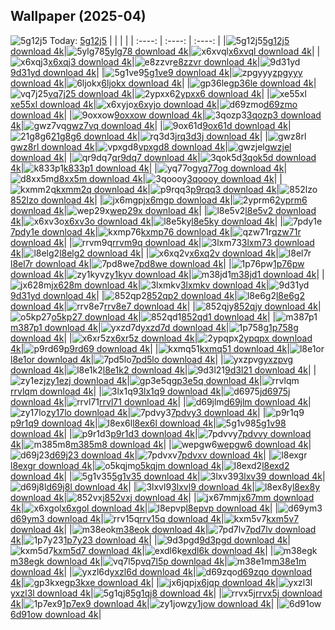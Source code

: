 ## Wallpaper (2025-04)
![5g12j5](https://w.wallhaven.cc/full/5g/wallhaven-5g12j5.jpg) Today: [5g12j5](https://th.wallhaven.cc/small/5g/5g12j5.jpg)
|      |      |      |
| :----: | :----: | :----: |
|![5g12j5](https://th.wallhaven.cc/small/5g/5g12j5.jpg)[5g12j5 download 4k](https://wallhaven.cc/w/5g12j5)|![5ylg78](https://th.wallhaven.cc/small/5y/5ylg78.jpg)[5ylg78 download 4k](https://wallhaven.cc/w/5ylg78)|![x6xvql](https://th.wallhaven.cc/small/x6/x6xvql.jpg)[x6xvql download 4k](https://wallhaven.cc/w/x6xvql)|
|![x6xqj3](https://th.wallhaven.cc/small/x6/x6xqj3.jpg)[x6xqj3 download 4k](https://wallhaven.cc/w/x6xqj3)|![e8zzvr](https://th.wallhaven.cc/small/e8/e8zzvr.jpg)[e8zzvr download 4k](https://wallhaven.cc/w/e8zzvr)|![9d31yd](https://th.wallhaven.cc/small/9d/9d31yd.jpg)[9d31yd download 4k](https://wallhaven.cc/w/9d31yd)|
|![5g1ve9](https://th.wallhaven.cc/small/5g/5g1ve9.jpg)[5g1ve9 download 4k](https://wallhaven.cc/w/5g1ve9)|![zpgyyy](https://th.wallhaven.cc/small/zp/zpgyyy.jpg)[zpgyyy download 4k](https://wallhaven.cc/w/zpgyyy)|![6ljokx](https://th.wallhaven.cc/small/6l/6ljokx.jpg)[6ljokx download 4k](https://wallhaven.cc/w/6ljokx)|
|![gp36le](https://th.wallhaven.cc/small/gp/gp36le.jpg)[gp36le download 4k](https://wallhaven.cc/w/gp36le)|![vq7j25](https://th.wallhaven.cc/small/vq/vq7j25.jpg)[vq7j25 download 4k](https://wallhaven.cc/w/vq7j25)|![2ypxx6](https://th.wallhaven.cc/small/2y/2ypxx6.jpg)[2ypxx6 download 4k](https://wallhaven.cc/w/2ypxx6)|
|![xe55xl](https://th.wallhaven.cc/small/xe/xe55xl.jpg)[xe55xl download 4k](https://wallhaven.cc/w/xe55xl)|![x6xyjo](https://th.wallhaven.cc/small/x6/x6xyjo.jpg)[x6xyjo download 4k](https://wallhaven.cc/w/x6xyjo)|![d69zmo](https://th.wallhaven.cc/small/d6/d69zmo.jpg)[d69zmo download 4k](https://wallhaven.cc/w/d69zmo)|
|![9oxxow](https://th.wallhaven.cc/small/9o/9oxxow.jpg)[9oxxow download 4k](https://wallhaven.cc/w/9oxxow)|![3qozp3](https://th.wallhaven.cc/small/3q/3qozp3.jpg)[3qozp3 download 4k](https://wallhaven.cc/w/3qozp3)|![gwz7vq](https://th.wallhaven.cc/small/gw/gwz7vq.jpg)[gwz7vq download 4k](https://wallhaven.cc/w/gwz7vq)|
|![9ox61d](https://th.wallhaven.cc/small/9o/9ox61d.jpg)[9ox61d download 4k](https://wallhaven.cc/w/9ox61d)|![21g8g6](https://th.wallhaven.cc/small/21/21g8g6.jpg)[21g8g6 download 4k](https://wallhaven.cc/w/21g8g6)|![rq3d3j](https://th.wallhaven.cc/small/rq/rq3d3j.jpg)[rq3d3j download 4k](https://wallhaven.cc/w/rq3d3j)|
|![gwz8rl](https://th.wallhaven.cc/small/gw/gwz8rl.jpg)[gwz8rl download 4k](https://wallhaven.cc/w/gwz8rl)|![vpxgd8](https://th.wallhaven.cc/small/vp/vpxgd8.jpg)[vpxgd8 download 4k](https://wallhaven.cc/w/vpxgd8)|![gwzjel](https://th.wallhaven.cc/small/gw/gwzjel.jpg)[gwzjel download 4k](https://wallhaven.cc/w/gwzjel)|
|![qr9dq7](https://th.wallhaven.cc/small/qr/qr9dq7.jpg)[qr9dq7 download 4k](https://wallhaven.cc/w/qr9dq7)|![3qok5d](https://th.wallhaven.cc/small/3q/3qok5d.jpg)[3qok5d download 4k](https://wallhaven.cc/w/3qok5d)|![k833p1](https://th.wallhaven.cc/small/k8/k833p1.jpg)[k833p1 download 4k](https://wallhaven.cc/w/k833p1)|
|![yq77og](https://th.wallhaven.cc/small/yq/yq77og.jpg)[yq77og download 4k](https://wallhaven.cc/w/yq77og)|![d8xx5m](https://th.wallhaven.cc/small/d8/d8xx5m.jpg)[d8xx5m download 4k](https://wallhaven.cc/w/d8xx5m)|![3qoooy](https://th.wallhaven.cc/small/3q/3qoooy.jpg)[3qoooy download 4k](https://wallhaven.cc/w/3qoooy)|
|![kxmm2q](https://th.wallhaven.cc/small/kx/kxmm2q.jpg)[kxmm2q download 4k](https://wallhaven.cc/w/kxmm2q)|![p9rqq3](https://th.wallhaven.cc/small/p9/p9rqq3.jpg)[p9rqq3 download 4k](https://wallhaven.cc/w/p9rqq3)|![852lzo](https://th.wallhaven.cc/small/85/852lzo.jpg)[852lzo download 4k](https://wallhaven.cc/w/852lzo)|
|![jx6mgp](https://th.wallhaven.cc/small/jx/jx6mgp.jpg)[jx6mgp download 4k](https://wallhaven.cc/w/jx6mgp)|![2yprm6](https://th.wallhaven.cc/small/2y/2yprm6.jpg)[2yprm6 download 4k](https://wallhaven.cc/w/2yprm6)|![wep29x](https://th.wallhaven.cc/small/we/wep29x.jpg)[wep29x download 4k](https://wallhaven.cc/w/wep29x)|
|![l8e5v2](https://th.wallhaven.cc/small/l8/l8e5v2.jpg)[l8e5v2 download 4k](https://wallhaven.cc/w/l8e5v2)|![x6xv3o](https://th.wallhaven.cc/small/x6/x6xv3o.jpg)[x6xv3o download 4k](https://wallhaven.cc/w/x6xv3o)|![l8e5ky](https://th.wallhaven.cc/small/l8/l8e5ky.jpg)[l8e5ky download 4k](https://wallhaven.cc/w/l8e5ky)|
|![7pdy1e](https://th.wallhaven.cc/small/7p/7pdy1e.jpg)[7pdy1e download 4k](https://wallhaven.cc/w/7pdy1e)|![kxmp76](https://th.wallhaven.cc/small/kx/kxmp76.jpg)[kxmp76 download 4k](https://wallhaven.cc/w/kxmp76)|![qzw71r](https://th.wallhaven.cc/small/qz/qzw71r.jpg)[qzw71r download 4k](https://wallhaven.cc/w/qzw71r)|
|![rrvm9q](https://th.wallhaven.cc/small/rr/rrvm9q.jpg)[rrvm9q download 4k](https://wallhaven.cc/w/rrvm9q)|![3lxm73](https://th.wallhaven.cc/small/3l/3lxm73.jpg)[3lxm73 download 4k](https://wallhaven.cc/w/3lxm73)|![l8elg2](https://th.wallhaven.cc/small/l8/l8elg2.jpg)[l8elg2 download 4k](https://wallhaven.cc/w/l8elg2)|
|![x6xq2v](https://th.wallhaven.cc/small/x6/x6xq2v.jpg)[x6xq2v download 4k](https://wallhaven.cc/w/x6xq2v)|![l8el7r](https://th.wallhaven.cc/small/l8/l8el7r.jpg)[l8el7r download 4k](https://wallhaven.cc/w/l8el7r)|![7pd8we](https://th.wallhaven.cc/small/7p/7pd8we.jpg)[7pd8we download 4k](https://wallhaven.cc/w/7pd8we)|
|![1p76pw](https://th.wallhaven.cc/small/1p/1p76pw.jpg)[1p76pw download 4k](https://wallhaven.cc/w/1p76pw)|![zy1kyv](https://th.wallhaven.cc/small/zy/zy1kyv.jpg)[zy1kyv download 4k](https://wallhaven.cc/w/zy1kyv)|![m38jd1](https://th.wallhaven.cc/small/m3/m38jd1.jpg)[m38jd1 download 4k](https://wallhaven.cc/w/m38jd1)|
|![jx628m](https://th.wallhaven.cc/small/jx/jx628m.jpg)[jx628m download 4k](https://wallhaven.cc/w/jx628m)|![3lxmkv](https://th.wallhaven.cc/small/3l/3lxmkv.jpg)[3lxmkv download 4k](https://wallhaven.cc/w/3lxmkv)|![9d31yd](https://th.wallhaven.cc/small/9d/9d31yd.jpg)[9d31yd download 4k](https://wallhaven.cc/w/9d31yd)|
|![852qp2](https://th.wallhaven.cc/small/85/852qp2.jpg)[852qp2 download 4k](https://wallhaven.cc/w/852qp2)|![l8e6g2](https://th.wallhaven.cc/small/l8/l8e6g2.jpg)[l8e6g2 download 4k](https://wallhaven.cc/w/l8e6g2)|![rrv8e7](https://th.wallhaven.cc/small/rr/rrv8e7.jpg)[rrv8e7 download 4k](https://wallhaven.cc/w/rrv8e7)|
|![852qjy](https://th.wallhaven.cc/small/85/852qjy.jpg)[852qjy download 4k](https://wallhaven.cc/w/852qjy)|![o5kp27](https://th.wallhaven.cc/small/o5/o5kp27.jpg)[o5kp27 download 4k](https://wallhaven.cc/w/o5kp27)|![852qd1](https://th.wallhaven.cc/small/85/852qd1.jpg)[852qd1 download 4k](https://wallhaven.cc/w/852qd1)|
|![m387p1](https://th.wallhaven.cc/small/m3/m387p1.jpg)[m387p1 download 4k](https://wallhaven.cc/w/m387p1)|![yxzd7d](https://th.wallhaven.cc/small/yx/yxzd7d.jpg)[yxzd7d download 4k](https://wallhaven.cc/w/yxzd7d)|![1p758g](https://th.wallhaven.cc/small/1p/1p758g.jpg)[1p758g download 4k](https://wallhaven.cc/w/1p758g)|
|![x6xr5z](https://th.wallhaven.cc/small/x6/x6xr5z.jpg)[x6xr5z download 4k](https://wallhaven.cc/w/x6xr5z)|![2ypqpx](https://th.wallhaven.cc/small/2y/2ypqpx.jpg)[2ypqpx download 4k](https://wallhaven.cc/w/2ypqpx)|![p9rd69](https://th.wallhaven.cc/small/p9/p9rd69.jpg)[p9rd69 download 4k](https://wallhaven.cc/w/p9rd69)|
|![kxmq51](https://th.wallhaven.cc/small/kx/kxmq51.jpg)[kxmq51 download 4k](https://wallhaven.cc/w/kxmq51)|![l8e1or](https://th.wallhaven.cc/small/l8/l8e1or.jpg)[l8e1or download 4k](https://wallhaven.cc/w/l8e1or)|![7pd5lo](https://th.wallhaven.cc/small/7p/7pd5lo.jpg)[7pd5lo download 4k](https://wallhaven.cc/w/7pd5lo)|
|![yxzpvg](https://th.wallhaven.cc/small/yx/yxzpvg.jpg)[yxzpvg download 4k](https://wallhaven.cc/w/yxzpvg)|![l8e1k2](https://th.wallhaven.cc/small/l8/l8e1k2.jpg)[l8e1k2 download 4k](https://wallhaven.cc/w/l8e1k2)|![9d3l21](https://th.wallhaven.cc/small/9d/9d3l21.jpg)[9d3l21 download 4k](https://wallhaven.cc/w/9d3l21)|
|![zy1ezj](https://th.wallhaven.cc/small/zy/zy1ezj.jpg)[zy1ezj download 4k](https://wallhaven.cc/w/zy1ezj)|![gp3e5q](https://th.wallhaven.cc/small/gp/gp3e5q.jpg)[gp3e5q download 4k](https://wallhaven.cc/w/gp3e5q)|![rrvlqm](https://th.wallhaven.cc/small/rr/rrvlqm.jpg)[rrvlqm download 4k](https://wallhaven.cc/w/rrvlqm)|
|![3lx1q9](https://th.wallhaven.cc/small/3l/3lx1q9.jpg)[3lx1q9 download 4k](https://wallhaven.cc/w/3lx1q9)|![d6975j](https://th.wallhaven.cc/small/d6/d6975j.jpg)[d6975j download 4k](https://wallhaven.cc/w/d6975j)|![rrvl71](https://th.wallhaven.cc/small/rr/rrvl71.jpg)[rrvl71 download 4k](https://wallhaven.cc/w/rrvl71)|
|![d69jlm](https://th.wallhaven.cc/small/d6/d69jlm.jpg)[d69jlm download 4k](https://wallhaven.cc/w/d69jlm)|![zy17lo](https://th.wallhaven.cc/small/zy/zy17lo.jpg)[zy17lo download 4k](https://wallhaven.cc/w/zy17lo)|![7pdvy3](https://th.wallhaven.cc/small/7p/7pdvy3.jpg)[7pdvy3 download 4k](https://wallhaven.cc/w/7pdvy3)|
|![p9r1q9](https://th.wallhaven.cc/small/p9/p9r1q9.jpg)[p9r1q9 download 4k](https://wallhaven.cc/w/p9r1q9)|![l8ex6l](https://th.wallhaven.cc/small/l8/l8ex6l.jpg)[l8ex6l download 4k](https://wallhaven.cc/w/l8ex6l)|![5g1v98](https://th.wallhaven.cc/small/5g/5g1v98.jpg)[5g1v98 download 4k](https://wallhaven.cc/w/5g1v98)|
|![p9r1d3](https://th.wallhaven.cc/small/p9/p9r1d3.jpg)[p9r1d3 download 4k](https://wallhaven.cc/w/p9r1d3)|![7pdvvy](https://th.wallhaven.cc/small/7p/7pdvvy.jpg)[7pdvvy download 4k](https://wallhaven.cc/w/7pdvvy)|![m385m8](https://th.wallhaven.cc/small/m3/m385m8.jpg)[m385m8 download 4k](https://wallhaven.cc/w/m385m8)|
|![wepgw6](https://th.wallhaven.cc/small/we/wepgw6.jpg)[wepgw6 download 4k](https://wallhaven.cc/w/wepgw6)|![d69j23](https://th.wallhaven.cc/small/d6/d69j23.jpg)[d69j23 download 4k](https://wallhaven.cc/w/d69j23)|![7pdvxv](https://th.wallhaven.cc/small/7p/7pdvxv.jpg)[7pdvxv download 4k](https://wallhaven.cc/w/7pdvxv)|
|![l8exgr](https://th.wallhaven.cc/small/l8/l8exgr.jpg)[l8exgr download 4k](https://wallhaven.cc/w/l8exgr)|![o5kqjm](https://th.wallhaven.cc/small/o5/o5kqjm.jpg)[o5kqjm download 4k](https://wallhaven.cc/w/o5kqjm)|![l8exd2](https://th.wallhaven.cc/small/l8/l8exd2.jpg)[l8exd2 download 4k](https://wallhaven.cc/w/l8exd2)|
|![5g1v35](https://th.wallhaven.cc/small/5g/5g1v35.jpg)[5g1v35 download 4k](https://wallhaven.cc/w/5g1v35)|![3lxv39](https://th.wallhaven.cc/small/3l/3lxv39.jpg)[3lxv39 download 4k](https://wallhaven.cc/w/3lxv39)|![d69j8l](https://th.wallhaven.cc/small/d6/d69j8l.jpg)[d69j8l download 4k](https://wallhaven.cc/w/d69j8l)|
|![3lxvl9](https://th.wallhaven.cc/small/3l/3lxvl9.jpg)[3lxvl9 download 4k](https://wallhaven.cc/w/3lxvl9)|![l8ex8y](https://th.wallhaven.cc/small/l8/l8ex8y.jpg)[l8ex8y download 4k](https://wallhaven.cc/w/l8ex8y)|![852vxj](https://th.wallhaven.cc/small/85/852vxj.jpg)[852vxj download 4k](https://wallhaven.cc/w/852vxj)|
|![jx67mm](https://th.wallhaven.cc/small/jx/jx67mm.jpg)[jx67mm download 4k](https://wallhaven.cc/w/jx67mm)|![x6xgol](https://th.wallhaven.cc/small/x6/x6xgol.jpg)[x6xgol download 4k](https://wallhaven.cc/w/x6xgol)|![l8epvp](https://th.wallhaven.cc/small/l8/l8epvp.jpg)[l8epvp download 4k](https://wallhaven.cc/w/l8epvp)|
|![d69ym3](https://th.wallhaven.cc/small/d6/d69ym3.jpg)[d69ym3 download 4k](https://wallhaven.cc/w/d69ym3)|![rrv15q](https://th.wallhaven.cc/small/rr/rrv15q.jpg)[rrv15q download 4k](https://wallhaven.cc/w/rrv15q)|![kxm5v7](https://th.wallhaven.cc/small/kx/kxm5v7.jpg)[kxm5v7 download 4k](https://wallhaven.cc/w/kxm5v7)|
|![m38eok](https://th.wallhaven.cc/small/m3/m38eok.jpg)[m38eok download 4k](https://wallhaven.cc/w/m38eok)|![7pd7lv](https://th.wallhaven.cc/small/7p/7pd7lv.jpg)[7pd7lv download 4k](https://wallhaven.cc/w/7pd7lv)|![1p7y23](https://th.wallhaven.cc/small/1p/1p7y23.jpg)[1p7y23 download 4k](https://wallhaven.cc/w/1p7y23)|
|![9d3pgd](https://th.wallhaven.cc/small/9d/9d3pgd.jpg)[9d3pgd download 4k](https://wallhaven.cc/w/9d3pgd)|![kxm5d7](https://th.wallhaven.cc/small/kx/kxm5d7.jpg)[kxm5d7 download 4k](https://wallhaven.cc/w/kxm5d7)|![exdl6k](https://th.wallhaven.cc/small/ex/exdl6k.jpg)[exdl6k download 4k](https://wallhaven.cc/w/exdl6k)|
|![m38egk](https://th.wallhaven.cc/small/m3/m38egk.jpg)[m38egk download 4k](https://wallhaven.cc/w/m38egk)|![vq7l5p](https://th.wallhaven.cc/small/vq/vq7l5p.jpg)[vq7l5p download 4k](https://wallhaven.cc/w/vq7l5p)|![m38e1m](https://th.wallhaven.cc/small/m3/m38e1m.jpg)[m38e1m download 4k](https://wallhaven.cc/w/m38e1m)|
|![yxzl6d](https://th.wallhaven.cc/small/yx/yxzl6d.jpg)[yxzl6d download 4k](https://wallhaven.cc/w/yxzl6d)|![d69zqo](https://th.wallhaven.cc/small/d6/d69zqo.jpg)[d69zqo download 4k](https://wallhaven.cc/w/d69zqo)|![gp3kxe](https://th.wallhaven.cc/small/gp/gp3kxe.jpg)[gp3kxe download 4k](https://wallhaven.cc/w/gp3kxe)|
|![jx6jqp](https://th.wallhaven.cc/small/jx/jx6jqp.jpg)[jx6jqp download 4k](https://wallhaven.cc/w/jx6jqp)|![yxzl3l](https://th.wallhaven.cc/small/yx/yxzl3l.jpg)[yxzl3l download 4k](https://wallhaven.cc/w/yxzl3l)|![5g1qj8](https://th.wallhaven.cc/small/5g/5g1qj8.jpg)[5g1qj8 download 4k](https://wallhaven.cc/w/5g1qj8)|
|![rrvx5j](https://th.wallhaven.cc/small/rr/rrvx5j.jpg)[rrvx5j download 4k](https://wallhaven.cc/w/rrvx5j)|![1p7ex9](https://th.wallhaven.cc/small/1p/1p7ex9.jpg)[1p7ex9 download 4k](https://wallhaven.cc/w/1p7ex9)|![zy1jow](https://th.wallhaven.cc/small/zy/zy1jow.jpg)[zy1jow download 4k](https://wallhaven.cc/w/zy1jow)|
|![6d91ow](https://th.wallhaven.cc/small/6d/6d91ow.jpg)[6d91ow download 4k](https://wallhaven.cc/w/6d91ow)|